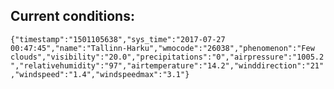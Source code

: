 ## Current conditions: 
 ``` {"timestamp":"1501105638","sys_time":"2017-07-27 00:47:45","name":"Tallinn-Harku","wmocode":"26038","phenomenon":"Few clouds","visibility":"20.0","precipitations":"0","airpressure":"1005.2","relativehumidity":"97","airtemperature":"14.2","winddirection":"21","windspeed":"1.4","windspeedmax":"3.1"} ```
